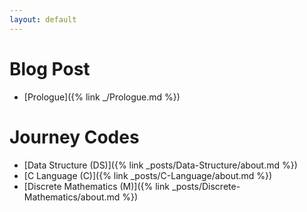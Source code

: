 ```yaml
---
layout: default
---
```

# Blog Post
* [Prologue]({% link _/Prologue.md %})

# Journey Codes
* [Data Structure (DS)]({% link _posts/Data-Structure/about.md %})
* [C Language (C)]({% link _posts/C-Language/about.md %})
* [Discrete Mathematics (M)]({% link _posts/Discrete-Mathematics/about.md %})
